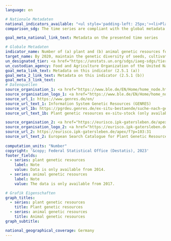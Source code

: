 ```yaml
---
language: en    

# Nationale Metadaten    
national_indicators_available: "<ul style='padding-left: 25px;'><li>Plant genetic resources</li> <li> Animal genetic resources</li></ul>"    
comparison_sdg: The time series are compliant with the global metadata.    

goal_meta_national_link_text: Metadata on the presented time series    

# Globale Metadaten    
indicator_name: Number of (a) plant and (b) animal genetic resources for food and agriculture secured in either medium- or long-term conservation facilities    
target_name: By 2020, maintain the genetic diversity of seeds, cultivated plants and farmed and domesticated animals and their related wild species, including through soundly managed and diversified seed and plant banks at the national, regional and international levels, and promote access to and fair and equitable sharing of benefits arising from the utilization of genetic resources and associated traditional knowledge, as internationally agreed    
un_designated_tier: <a href="https://unstats.un.org/sdgs/iaeg-sdgs/tier-classification/" title="Click here for more information on the UN tier classification."  target="_blank">Tier I</a>    
un_custodian_agency: Food and Agriculture Organization of the United Nations (FAO)    
goal_meta_link_text: Metadata on this indicator (2.5.1 (a))    
goal_meta_2_link_text: Metadata on this indicator (2.5.1 (b))    
goal_meta_3_link_text:         
# Datenquellen
source_organisation_1: <a href="https://www.ble.de/EN/Home/home_node.html"> Federal Office for Agriculture and Food </a>
source_organisation_logo_1: <a href="https://www.ble.de/EN/Home/home_node.html"><img src="https://g205sdgs.github.io/sdg-indicators/public/OrgImgEn/ble.png" alt="Logo ble" style="height:60px; width:148px"/></a>
source_url_1: https://www.genres.de/en/
source_url_text_1: Information System Genetic Resources (GENRES)
source_url_1b: https://pgrdeu.genres.de/ex-situ-bestaende/suche-nach-genbanken/
source_url_text_1b: Plant genetic resources ex-situ-stock (only available in German)

source_organisation_2: <a href="https://eurisco.ipk-gatersleben.de/apex/f?p=103:1::::::"> European Search Catalogue for Plant Genetic Resources (EURISCO) </a>
source_organisation_logo_2: <a href="https://eurisco.ipk-gatersleben.de/apex/f?p=103:1::::::"><img src="https://g205sdgs.github.io/sdg-indicators/public/OrgImgEn/eurisco.png" alt="Logo eurisco" style="height:60px; width:148px"/></a>
source_url_2: https://eurisco.ipk-gatersleben.de/apex/f?p=103:31
source_url_text_2: European Search Catalogue for Plant Genetic Resources
    
computation_units: "Number"    
copyright: '&copy; Federal Statistical Office (Destatis), 2023'    
footer_fields:
  - series: plant genetic resources
    label: Note
    value: Data is only available from 2014.
  - series: animal genetic resources
    label: Note
    value: The data is only available from 2017.    

# Grafik Eigenschaften    
graph_titles:
  - series: plant genetic resources
    title: Plant genetic resources
  - series: animal genetic resources
    title: Animal genetic resources
graph_subtitle:     

national_geographical_coverage: Germany    
---
```


<span></span>